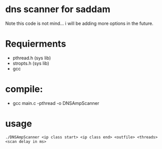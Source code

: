 # dns scanner for saddam
Note this code is not mind... i will be adding more options in the future.

# Requierments
 * pthread.h (sys lib)
 * stropts.h (sys lib)
 * gcc
 
# compile: 
  * gcc main.c -pthread -o DNSAmpScanner
  
# usage 
```
./DNSAmpScanner <ip class start> <ip class end> <outfile> <threads> <scan delay in ms>
```
